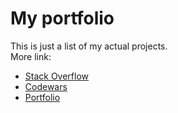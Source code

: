 # My portfolio
This is just a list of my actual projects. \
More link:
- [Stack Overflow](https://stackoverflow.com/users/13216414/dima-vak)
- [Codewars](https://www.codewars.com/users/Sicely)
- [Portfolio](vakyla98.github.io)
